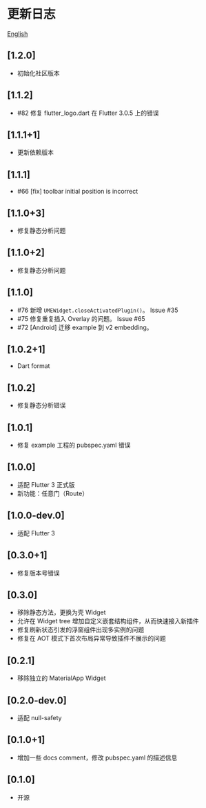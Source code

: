 # 更新日志

[English](./CHANGELOG.md)

## [1.2.0]

- 初始化社区版本

## [1.1.2]

- #82 修复 flutter_logo.dart 在 Flutter 3.0.5 上的错误

## [1.1.1+1]

- 更新依赖版本

## [1.1.1]

- #66 [fix] toolbar initial position is incorrect

## [1.1.0+3]

- 修复静态分析问题

## [1.1.0+2]

- 修复静态分析问题

## [1.1.0]

- #76 新增 `UMEWidget.closeActivatedPlugin()`。 Issue #35
- #75 修复重复插入 Overlay 的问题。 Issue #65
- #72 [Android] 迁移 example 到 v2 embedding。

## [1.0.2+1]

- Dart format

## [1.0.2]

- 修复静态分析错误

## [1.0.1]

- 修复 example 工程的 pubspec.yaml 错误

## [1.0.0]

- 适配 Flutter 3 正式版
- 新功能：任意门（Route）

## [1.0.0-dev.0]

- 适配 Flutter 3

## [0.3.0+1]

- 修复版本号错误

## [0.3.0]

- 移除静态方法，更换为壳 Widget
- 允许在 Widget tree 增加自定义嵌套结构组件，从而快速接入新插件
- 修复刷新状态引发的浮窗组件出现多实例的问题
- 修复在 AOT 模式下首次布局异常导致插件不展示的问题

## [0.2.1]

- 移除独立的 MaterialApp Widget

## [0.2.0-dev.0]

- 适配 null-safety

## [0.1.0+1]

- 增加一些 docs comment，修改 pubspec.yaml 的描述信息

## [0.1.0]

- 开源
